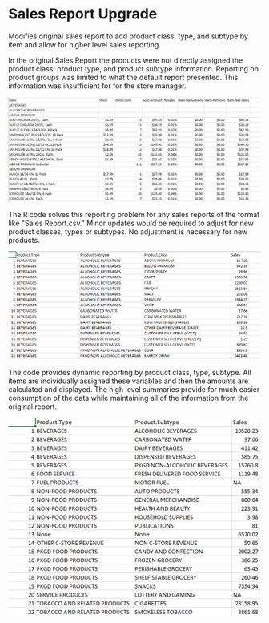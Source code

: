 # Sales Report Upgrade

Modifies original sales report to add product class, type, and subtype by item and allow for higher level sales reporting.

In the original Sales Report the products were not directly assigned the product class, product type, and product subtype information. Reporting on product groups was limited to what the default report presented. This information was insufficient for for the store manager. 

![alt text](https://github.com/coolhandluke999/SalesReportMod/blob/output/before.PNG)

The R code solves this reporting problem for any sales reports of the format like "Sales Report.csv." Minor updates would be required to adjust for new product classes, types or subtypes. No adjustment is necessary for new products.

![alt text](https://github.com/coolhandluke999/SalesReportMod/blob/output/after.PNG)

The code provides dynamic reporting by product class, type, subtype. All items are individually assigned these variables and then the amounts are calculated and displayed. The high level summaries provide for much easier consumption of the data while maintaining all of the information from the original report. 

![alt text](https://github.com/coolhandluke999/SalesReportMod/blob/output/summary.PNG)


